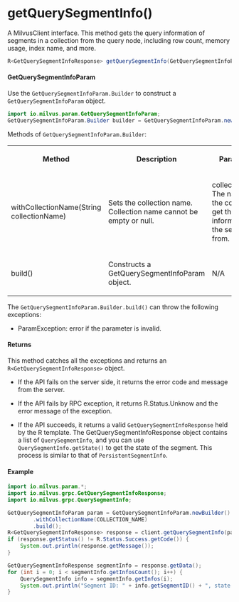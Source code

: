 # getQuerySegmentInfo()

A MilvusClient interface. This method gets the query information of segments in a collection from the query node, including row count, memory usage, index name, and more.

```java
R<GetQuerySegmentInfoResponse> getQuerySegmentInfo(GetQuerySegmentInfoParam requestParam);
```

#### GetQuerySegmentInfoParam

Use the `GetQuerySegmentInfoParam.Builder` to construct a `GetQuerySegmentInfoParam` object.

```java
import io.milvus.param.GetQuerySegmentInfoParam;
GetQuerySegmentInfoParam.Builder builder = GetQuerySegmentInfoParam.newBuilder();
```

Methods of `GetQuerySegmentInfoParam.Builder`:

<table>
    <tr>
        <th><p>Method</p></th>
        <th><p>Description</p></th>
        <th><p>Parameters</p></th>
    </tr>
    <tr>
        <td><p>withCollectionName(String collectionName)</p></td>
        <td><p>Sets the collection name. Collection name cannot be empty or null.</p></td>
        <td><p>collectionName: The name of the collection to get the query information of the segment from.</p></td>
    </tr>
    <tr>
        <td><p>build()</p></td>
        <td><p>Constructs a GetQuerySegmentInfoParam object.</p></td>
        <td><p>N/A</p></td>
    </tr>
</table>

The `GetQuerySegmentInfoParam.Builder.build()` can throw the following exceptions:

- ParamException: error if the parameter is invalid.

#### Returns

This method catches all the exceptions and returns an `R<GetQuerySegmentInfoResponse>` object.

- If the API fails on the server side, it returns the error code and message from the server.

- If the API fails by RPC exception, it returns R.Status.Unknow and the error message of the exception.

- If the API succeeds, it returns a valid `GetQuerySegmentInfoResponse` held by the R template. The GetQuerySegmentInfoResponse object contains a list of `QuerySegmentInfo`, and you can use `QuerySegmentInfo.getState()` to get the state of the segment. This process is similar to that of `PersistentSegmentInfo`.

#### Example

```java
import io.milvus.param.*;
import io.milvus.grpc.GetQuerySegmentInfoResponse;
import io.milvus.grpc.QuerySegmentInfo;

GetQuerySegmentInfoParam param = GetQuerySegmentInfoParam.newBuilder()
        .withCollectionName(COLLECTION_NAME)
        .build();
R<GetQuerySegmentInfoResponse> response = client.getQuerySegmentInfo(param);
if (response.getStatus() != R.Status.Success.getCode()) {
    System.out.println(response.getMessage());
}

GetQuerySegmentInfoResponse segmentInfo = response.getData();
for (int i = 0; i < segmentInfo.getInfosCount(); i++) {
    QuerySegmentInfo info = segmentInfo.getInfos(i);
    System.out.println("Segment ID: " + info.getSegmentID() + ", state: " + info.getState() + ", rows: " + info.getNumRows());
}
```
